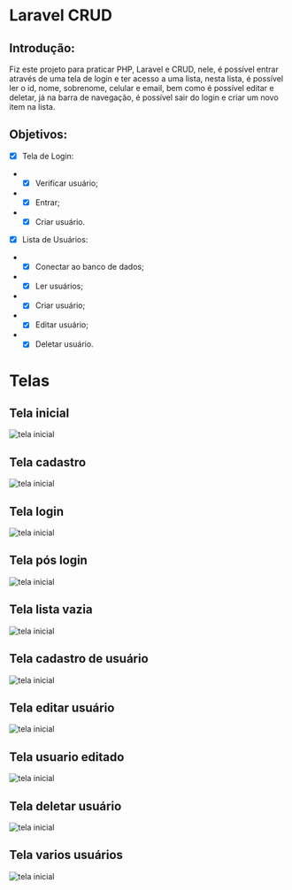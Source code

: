 # Laravel CRUD
## Introdução:
Fiz este projeto para praticar PHP, Laravel e CRUD, nele, é possível entrar através de uma tela de login e ter acesso a uma lista, nesta lista, é possível ler o id, nome, sobrenome, celular e email, bem como é possível editar e deletar, já na barra de navegação, é possível sair do login e criar um novo item na lista.
## Objetivos:
- [x] Tela de Login:
- - [x] Verificar usuário;
- - [x] Entrar;
- - [x] Criar usuário.
- [x] Lista de Usuários:
- - [x] Conectar ao banco de dados;
- - [x] Ler usuários;
- - [x] Criar usuário;
- - [x] Editar usuário;
- - [x] Deletar usuário.

# Telas
## Tela inicial
![tela inicial](./screenshots/tela_inicial.png)
## Tela cadastro
![tela inicial](./screenshots/tela_cadastro.png)
## Tela login
![tela inicial](./screenshots/tela_login.png)
## Tela pós login
![tela inicial](./screenshots/tela_logado.png)
## Tela lista vazia
![tela inicial](./screenshots/tela_lista_vazia.png)
## Tela cadastro de usuário
![tela inicial](./screenshots/tela_cadastro_usuario.png)
## Tela editar usuário
![tela inicial](./screenshots/tela_editar_usuario.png)
## Tela usuario editado
![tela inicial](./screenshots/tela_usuario_editado.png)
## Tela deletar usuário
![tela inicial](./screenshots/tela_deletar_usuario.png)
## Tela varios usuários
![tela inicial](./screenshots/tela_varios_usuarios.png)